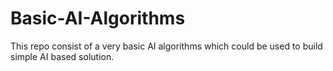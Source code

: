 # Basic-AI-Algorithms
This repo consist of a very basic AI algorithms which could be used to build simple AI based solution.
